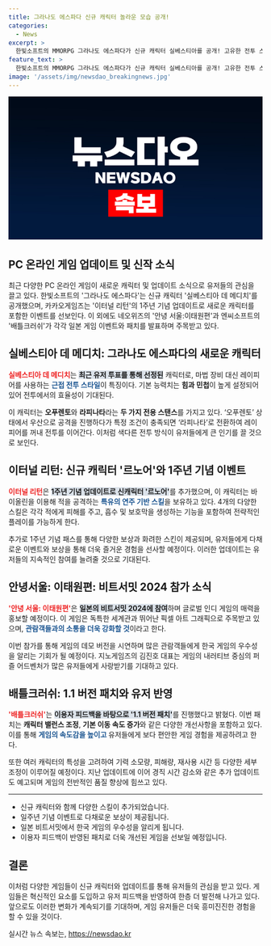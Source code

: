 ```yaml
---
title: 그라나도 에스파다 신규 캐릭터 놀라운 모습 공개!
categories:
  - News
excerpt: >
  한빛소프트의 MMORPG 그라나도 에스파다가 신규 캐릭터 실베스티아를 공개! 고유한 전투 스타일과 매력적인 스토리로 유저들의 기대를 모은다. 또한, 이터널 리턴의 1주년 기념으로 신 캐릭터 르노어와 대규모 이벤트도 눈길을 끈다! 클릭하고 더 알아보세요!
feature_text: >
  한빛소프트의 MMORPG 그라나도 에스파다가 신규 캐릭터 실베스티아를 공개! 고유한 전투 스타일과 매력적인 스토리로 유저들의 기대를 모은다. 또한, 이터널 리턴의 1주년 기념으로 신 캐릭터 르노어와 대규모 이벤트도 눈길을 끈다! 클릭하고 더 알아보세요!
image: '/assets/img/newsdao_breakingnews.jpg'
---
```


<p><img src="/assets/img/newsdao_breakingnews.jpg" alt="firstkoreanews 속보" /></p>

<h2 data-ke-size="size26">PC 온라인 게임 업데이트 및 신작 소식</h2>

<p data-ke-size="size16">최근 다양한 PC 온라인 게임이 새로운 캐릭터 및 업데이트 소식으로 유저들의 관심을 끌고 있다. 한빛소프트의 '그라나도 에스파다'는 신규 캐릭터 '실베스티아 데 메디치'를 공개했으며, 카카오게임즈는 '이터널 리턴'의 1주년 기념 업데이트로 새로운 캐릭터를 포함한 이벤트를 선보인다. 이 외에도 네오위즈의 '안녕 서울:이태원편'과 엔씨소프트의 '배틀크러쉬'가 각각 일본 게임 이벤트와 패치를 발표하며 주목받고 있다.</p>

<h2 data-ke-size="size26">실베스티아 데 메디치: 그라나도 에스파다의 새로운 캐릭터</h2>

<p data-ke-size="size16"><b><span style="color: #ee2323;">실베스티아 데 메디치</span></b>는 <b><span style="background-color: #21538527;">최근 유저 투표를 통해 선정된</span></b> 캐릭터로, 마법 장비 대신 레이피어를 사용하는 <b><span style="color: #1a5490;">근접 전투 스타일</span></b>이 특징이다. 기본 능력치는 <b>힘과 민첩</b>이 높게 설정되어 있어 전투에서의 효율성이 기대된다.</p>

<p data-ke-size="size16">이 캐릭터는 <b>오푸렌토</b>와 <b>라피나타</b>라는 <b>두 가지 전용 스탠스</b>를 가지고 있다. ‘오푸렌토’ 상태에서 우산으로 공격을 진행하다가 특정 조건이 충족되면 ‘라피나타’로 전환하여 레이피어를 꺼내 전투를 이어간다. 이처럼 색다른 전투 방식이 유저들에게 큰 인기를 끌 것으로 보인다.</p>

<h2 data-ke-size="size26">이터널 리턴: 신규 캐릭터 '르노어'와 1주년 기념 이벤트</h2>

<p data-ke-size="size16"><b><span style="color: #ee2323;">이터널 리턴</span></b>은 <b><span style="background-color: #21538527;">1주년 기념 업데이트로 신캐릭터 '르노어'</span></b>를 추가했으며, 이 캐릭터는 바이올린을 이용해 적을 공격하는 <b><span style="color: #1a5490;">특유의 연주 기반 스킬</span></b>을 보유하고 있다. 4개의 다양한 스킬은 각각 적에게 피해를 주고, 흡수 및 보호막을 생성하는 기능을 포함하여 전략적인 플레이를 가능하게 한다.</p>

<p data-ke-size="size16">추가로 1주년 기념 패스를 통해 다양한 보상과 화려한 스킨이 제공되며, 유저들에게 다채로운 이벤트와 보상을 통해 더욱 즐거운 경험을 선사할 예정이다. 이러한 업데이트는 유저들의 지속적인 참여를 늘려줄 것으로 기대된다.</p>

<h2 data-ke-size="size26">안녕서울: 이태원편: 비트서밋 2024 참가 소식</h2>

<p data-ke-size="size16"><b><span style="color: #ee2323;">'안녕 서울: 이태원편'</span></b>은 <b><span style="background-color: #21538527;">일본의 비트서밋 2024에 참여</span></b>하며 글로벌 인디 게임의 매력을 홍보할 예정이다. 이 게임은 독특한 세계관과 뛰어난 픽셀 아트 그래픽으로 주목받고 있으며, <b><span style="color: #1a5490;">관람객들과의 소통을 더욱 강화할 것</span></b>이라고 한다.</p>

<p data-ke-size="size16">이번 참가를 통해 게임의 데모 버전을 시연하며 많은 관람객들에게 한국 게임의 우수성을 알리는 기회가 될 예정이다. 지노게임즈의 김진호 대표는 게임의 내러티브 중심의 퍼즐 어드벤처가 많은 유저들에게 사랑받기를 기대하고 있다.</p>

<h2 data-ke-size="size26">배틀크러쉬: 1.1 버전 패치와 유저 반영</h2>

<p data-ke-size="size16"><b><span style="color: #ee2323;">'배틀크러쉬'</span></b>는 <b><span style="background-color: #21538527;">이용자 피드백을 바탕으로 '1.1 버전 패치'</span></b>를 진행했다고 밝혔다. 이번 패치는 <b>캐릭터 밸런스 조정</b>, <b>기본 이동 속도 증가</b>와 같은 다양한 개선사항을 포함하고 있다. 이를 통해 <b><span style="color: #1a5490;">게임의 속도감을 높이고 </span></b>유저들에게 보다 편안한 게임 경험을 제공하려고 한다.</p>

<p data-ke-size="size16">또한 여러 캐릭터의 특성을 고려하여 기력 소모량, 피해량, 재사용 시간 등 다양한 세부 조정이 이루어질 예정이다. 지난 업데이트에 이어 경직 시간 감소와 같은 추가 업데이트도 예고되며 게임의 전반적인 품질 향상에 힘쓰고 있다.</p>

<hr>

<ul>
<li>신규 캐릭터와 함께 다양한 스킬이 추가되었습니다.</li>
<li>일주년 기념 이벤트로 다채로운 보상이 제공됩니다.</li>
<li>일본 비트서밋에서 한국 게임의 우수성을 알리게 됩니다.</li>
<li>이용자 피드백이 반영된 패치로 더욱 개선된 게임을 선보일 예정입니다.</li>
</ul>

<h2 data-ke-size="size26">결론</h2>

<p data-ke-size="size16">이처럼 다양한 게임들이 신규 캐릭터와 업데이트를 통해 유저들의 관심을 받고 있다. 게임들은 혁신적인 요소를 도입하고 유저 피드백을 반영하여 한층 더 발전해 나가고 있다. 앞으로도 이러한 변화가 계속되기를 기대하며, 게임 유저들은 더욱 흥미진진한 경험을 할 수 있을 것이다.</p>
실시간 뉴스 속보는, <a href="https://newsdao.kr" rel="dofollow">https://newsdao.kr</a>


